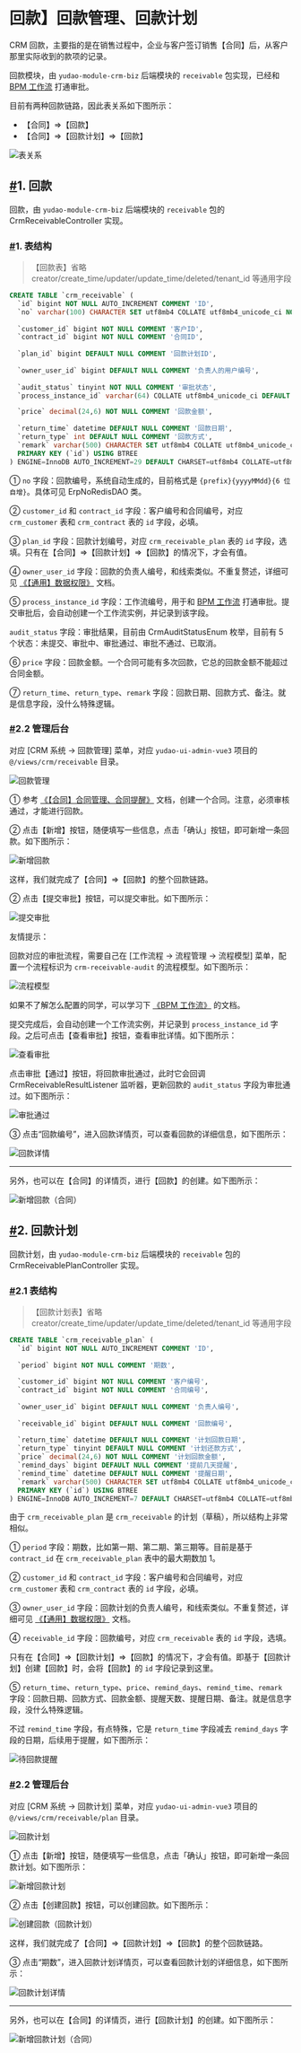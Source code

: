 # 回款】回款管理、回款计划

CRM 回款，主要指的是在销售过程中，企业与客户签订销售【合同】后，从客户那里实际收到的款项的记录。

回款模块，由 `yudao-module-crm-biz` 后端模块的 `receivable` 包实现，已经和 [BPM 工作流](https://doc.iocoder.cn/bpm/) 打通审批。

目前有两种回款链路，因此表关系如下图所示：

- 【合同】=>【回款】
- 【合同】=>【回款计划】=>【回款】

![表关系](https://doc.iocoder.cn/img/CRM%E6%89%8B%E5%86%8C/%E5%9B%9E%E6%AC%BE/%E8%A1%A8%E5%85%B3%E7%B3%BB.png)

## [#](https://doc.iocoder.cn/crm/receivable/#_1-回款)1. 回款

回款，由 `yudao-module-crm-biz` 后端模块的 `receivable` 包的 CrmReceivableController 实现。

### [#](https://doc.iocoder.cn/crm/receivable/#_1-表结构)1. 表结构

> 【回款表】省略 creator/create_time/updater/update_time/deleted/tenant_id 等通用字段

```sql
CREATE TABLE `crm_receivable` (
  `id` bigint NOT NULL AUTO_INCREMENT COMMENT 'ID',
  `no` varchar(100) CHARACTER SET utf8mb4 COLLATE utf8mb4_unicode_ci NOT NULL COMMENT '回款编号',
  
  `customer_id` bigint NOT NULL COMMENT '客户ID',
  `contract_id` bigint NOT NULL COMMENT '合同ID',
  
  `plan_id` bigint DEFAULT NULL COMMENT '回款计划ID',
  
  `owner_user_id` bigint DEFAULT NULL COMMENT '负责人的用户编号',
  
  `audit_status` tinyint NOT NULL COMMENT '审批状态',
  `process_instance_id` varchar(64) COLLATE utf8mb4_unicode_ci DEFAULT NULL COMMENT '工作流编号',

  `price` decimal(24,6) NOT NULL COMMENT '回款金额',
  
  `return_time` datetime DEFAULT NULL COMMENT '回款日期',
  `return_type` int DEFAULT NULL COMMENT '回款方式',
  `remark` varchar(500) CHARACTER SET utf8mb4 COLLATE utf8mb4_unicode_ci DEFAULT NULL COMMENT '备注',
  PRIMARY KEY (`id`) USING BTREE
) ENGINE=InnoDB AUTO_INCREMENT=29 DEFAULT CHARSET=utf8mb4 COLLATE=utf8mb4_unicode_ci COMMENT='CRM 回款管理';
```

① `no` 字段：回款编号，系统自动生成的，目前格式是 `{prefix}{yyyyMMdd}{6 位自增}`。具体可见 ErpNoRedisDAO 类。

② `customer_id` 和 `contract_id` 字段：客户编号和合同编号，对应 `crm_customer` 表和 `crm_contract` 表的 `id` 字段，必填。

③ `plan_id` 字段：回款计划编号，对应 `crm_receivable_plan` 表的 `id` 字段，选填。只有在【合同】=>【回款计划】=>【回款】的情况下，才会有值。

④ `owner_user_id` 字段：回款的负责人编号，和线索类似。不重复赘述，详细可见 [《【通用】数据权限》](https://doc.iocoder.cn/crm/permission/) 文档。

⑤ `process_instance_id` 字段：工作流编号，用于和 [BPM 工作流](https://doc.iocoder.cn/bpm/) 打通审批。提交审批后，会自动创建一个工作流实例，并记录到该字段。

`audit_status` 字段：审批结果，目前由 CrmAuditStatusEnum 枚举，目前有 5 个状态：未提交、审批中、审批通过、审批不通过、已取消。

⑥ `price` 字段：回款金额。一个合同可能有多次回款，它总的回款金额不能超过合同金额。

⑦ `return_time`、`return_type`、`remark` 字段：回款日期、回款方式、备注。就是信息字段，没什么特殊逻辑。

### [#](https://doc.iocoder.cn/crm/receivable/#_2-2-管理后台)2.2 管理后台

对应 [CRM 系统 -> 回款管理] 菜单，对应 `yudao-ui-admin-vue3` 项目的 `@/views/crm/receivable` 目录。

![回款管理](https://doc.iocoder.cn/img/CRM%E6%89%8B%E5%86%8C/%E5%9B%9E%E6%AC%BE/%E5%9B%9E%E6%AC%BE%E7%AE%A1%E7%90%86.png)

① 参考 [《【合同】合同管理、合同提醒》](https://doc.iocoder.cn/crm/contract) 文档，创建一个合同。注意，必须审核通过，才能进行回款。

② 点击【新增】按钮，随便填写一些信息，点击「确认」按钮，即可新增一条回款。如下图所示：

![新增回款](https://doc.iocoder.cn/img/CRM%E6%89%8B%E5%86%8C/%E5%9B%9E%E6%AC%BE/%E5%9B%9E%E6%AC%BE%E6%96%B0%E5%A2%9E.png)

这样，我们就完成了【合同】=>【回款】的整个回款链路。

② 点击【提交审批】按钮，可以提交审批。如下图所示：

![提交审批](https://doc.iocoder.cn/img/CRM%E6%89%8B%E5%86%8C/%E5%9B%9E%E6%AC%BE/%E5%9B%9E%E6%AC%BE%E6%8F%90%E4%BA%A4%E5%AE%A1%E6%89%B9.png)

友情提示：

回款对应的审批流程，需要自己在 [工作流程 -> 流程管理 -> 流程模型] 菜单，配置一个流程标识为 `crm-receivable-audit` 的流程模型。如下图所示：

![流程模型](https://doc.iocoder.cn/img/CRM%E6%89%8B%E5%86%8C/%E5%9B%9E%E6%AC%BE/%E6%B5%81%E7%A8%8B%E6%A8%A1%E5%9E%8B.png)

如果不了解怎么配置的同学，可以学习下 [《BPM 工作流》](https://doc.iocoder.cn/bpm/) 的文档。

提交完成后，会自动创建一个工作流实例，并记录到 `process_instance_id` 字段。之后可点击【查看审批】按钮，查看审批详情。如下图所示：

![查看审批](https://doc.iocoder.cn/img/CRM%E6%89%8B%E5%86%8C/%E5%9B%9E%E6%AC%BE/%E5%9B%9E%E6%AC%BE%E5%AE%A1%E6%89%B9%E8%AF%A6%E6%83%85.png)

点击审批【通过】按钮，将回款审批通过，此时它会回调 CrmReceivableResultListener 监听器，更新回款的 `audit_status` 字段为审批通过。如下图所示：

![审批通过](https://doc.iocoder.cn/img/CRM%E6%89%8B%E5%86%8C/%E5%9B%9E%E6%AC%BE/%E5%9B%9E%E6%AC%BE%E5%AE%A1%E6%89%B9%E9%80%9A%E8%BF%87.png)

③ 点击“回款编号”，进入回款详情页，可以查看回款的详细信息，如下图所示：

![回款详情](https://doc.iocoder.cn/img/CRM%E6%89%8B%E5%86%8C/%E5%9B%9E%E6%AC%BE/%E5%9B%9E%E6%AC%BE%E8%AF%A6%E6%83%85.png)

------

另外，也可以在【合同】的详情页，进行【回款】的创建。如下图所示：

![新增回款（合同）](https://doc.iocoder.cn/img/CRM%E6%89%8B%E5%86%8C/%E5%9B%9E%E6%AC%BE/%E5%9B%9E%E6%AC%BE%E6%96%B0%E5%A2%9E-%E5%90%88%E5%90%8C.png)

## [#](https://doc.iocoder.cn/crm/receivable/#_2-回款计划)2. 回款计划

回款计划，由 `yudao-module-crm-biz` 后端模块的 `receivable` 包的 CrmReceivablePlanController 实现。

### [#](https://doc.iocoder.cn/crm/receivable/#_2-1-表结构)2.1 表结构

> 【回款计划表】省略 creator/create_time/updater/update_time/deleted/tenant_id 等通用字段

```sql
CREATE TABLE `crm_receivable_plan` (
  `id` bigint NOT NULL AUTO_INCREMENT COMMENT 'ID',
  
  `period` bigint NOT NULL COMMENT '期数',
  
  `customer_id` bigint NOT NULL COMMENT '客户编号',
  `contract_id` bigint NOT NULL COMMENT '合同编号',
  
  `owner_user_id` bigint DEFAULT NULL COMMENT '负责人编号',
  
  `receivable_id` bigint DEFAULT NULL COMMENT '回款编号',
  
  `return_time` datetime DEFAULT NULL COMMENT '计划回款日期',
  `return_type` tinyint DEFAULT NULL COMMENT '计划还款方式',
  `price` decimal(24,6) NOT NULL COMMENT '计划回款金额',
  `remind_days` bigint DEFAULT NULL COMMENT '提前几天提醒',
  `remind_time` datetime DEFAULT NULL COMMENT '提醒日期',
  `remark` varchar(500) CHARACTER SET utf8mb4 COLLATE utf8mb4_unicode_ci DEFAULT NULL COMMENT '备注',
  PRIMARY KEY (`id`) USING BTREE
) ENGINE=InnoDB AUTO_INCREMENT=7 DEFAULT CHARSET=utf8mb4 COLLATE=utf8mb4_unicode_ci COMMENT='CRM 回款计划';
```

由于 `crm_receivable_plan` 是 `crm_receivable` 的计划（草稿），所以结构上非常相似。

① `period` 字段：期数，比如第一期、第二期、第三期等。目前是基于 `contract_id` 在 `crm_receivable_plan` 表中的最大期数加 1。

② `customer_id` 和 `contract_id` 字段：客户编号和合同编号，对应 `crm_customer` 表和 `crm_contract` 表的 `id` 字段，必填。

③ `owner_user_id` 字段：回款计划的负责人编号，和线索类似。不重复赘述，详细可见 [《【通用】数据权限》](https://doc.iocoder.cn/crm/permission/) 文档。

④ `receivable_id` 字段：回款编号，对应 `crm_receivable` 表的 `id` 字段，选填。

只有在【合同】=>【回款计划】=>【回款】的情况下，才会有值。即基于【回款计划】创建【回款】时，会将【回款】的 `id` 字段记录到这里。

⑤ `return_time`、`return_type`、`price`、`remind_days`、`remind_time`、`remark` 字段：回款日期、回款方式、回款金额、提醒天数、提醒日期、备注。就是信息字段，没什么特殊逻辑。

不过 `remind_time` 字段，有点特殊，它是 `return_time` 字段减去 `remind_days` 字段的日期，后续用于提醒，如下图所示：

![待回款提醒](https://doc.iocoder.cn/img/CRM%E6%89%8B%E5%86%8C/%E5%9B%9E%E6%AC%BE/%E5%BE%85%E5%9B%9E%E6%AC%BE%E6%8F%90%E9%86%92.png)

### [#](https://doc.iocoder.cn/crm/receivable/#_2-2-管理后台-2)2.2 管理后台

对应 [CRM 系统 -> 回款计划] 菜单，对应 `yudao-ui-admin-vue3` 项目的 `@/views/crm/receivable/plan` 目录。

![回款计划](https://doc.iocoder.cn/img/CRM%E6%89%8B%E5%86%8C/%E5%9B%9E%E6%AC%BE/%E5%9B%9E%E6%AC%BE%E8%AE%A1%E5%88%92.png)

① 点击【新增】按钮，随便填写一些信息，点击「确认」按钮，即可新增一条回款计划。如下图所示：

![新增回款计划](https://doc.iocoder.cn/img/CRM%E6%89%8B%E5%86%8C/%E5%9B%9E%E6%AC%BE/%E5%9B%9E%E6%AC%BE%E8%AE%A1%E5%88%92%E6%96%B0%E5%A2%9E.png)

② 点击【创建回款】按钮，可以创建回款。如下图所示：

![创建回款（回款计划）](https://doc.iocoder.cn/img/CRM%E6%89%8B%E5%86%8C/%E5%9B%9E%E6%AC%BE/%E5%9B%9E%E6%AC%BE%E6%96%B0%E5%A2%9E-%E5%9B%9E%E6%AC%BE%E8%AE%A1%E5%88%92.png)

这样，我们就完成了【合同】=>【回款计划】=>【回款】的整个回款链路。

③ 点击“期数”，进入回款计划详情页，可以查看回款计划的详细信息，如下图所示：

![回款计划详情](https://doc.iocoder.cn/img/CRM%E6%89%8B%E5%86%8C/%E5%9B%9E%E6%AC%BE/%E5%9B%9E%E6%AC%BE%E8%AE%A1%E5%88%92%E8%AF%A6%E6%83%85.png)

------

另外，也可以在【合同】的详情页，进行【回款计划】的创建。如下图所示：

![新增回款计划（合同）](https://doc.iocoder.cn/img/CRM%E6%89%8B%E5%86%8C/%E5%9B%9E%E6%AC%BE/%E5%9B%9E%E6%AC%BE%E8%AE%A1%E5%88%92%E6%96%B0%E5%A2%9E-%E5%90%88%E5%90%8C.png)